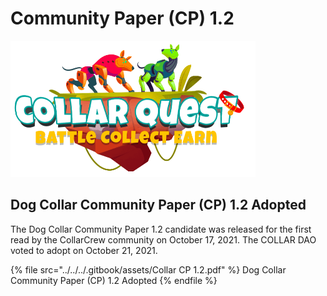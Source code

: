 # Community Paper (CP) 1.2

![CollarQuest a Metaverse Play2Earn Ecosystem](../../../.gitbook/assets/CollarQuest-SM.png)

## Dog Collar Community Paper (CP) 1.2 Adopted

The Dog Collar Community Paper 1.2 candidate was released for the first read by the CollarCrew community on October 17, 2021.  The COLLAR DAO voted to adopt on October 21, 2021.

{% file src="../../../.gitbook/assets/Collar CP 1.2.pdf" %}
Dog Collar Community Paper (CP) 1.2 Adopted
{% endfile %}
